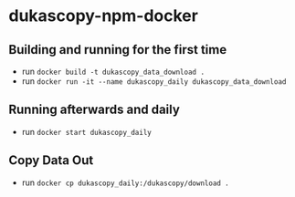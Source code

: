 # dukascopy-npm-docker
 
## Building and running for the first time
- run `docker build -t dukascopy_data_download .`
- run `docker run -it --name dukascopy_daily dukascopy_data_download`

## Running afterwards and daily
- run `docker start dukascopy_daily`

## Copy Data Out
- run `docker cp dukascopy_daily:/dukascopy/download .`